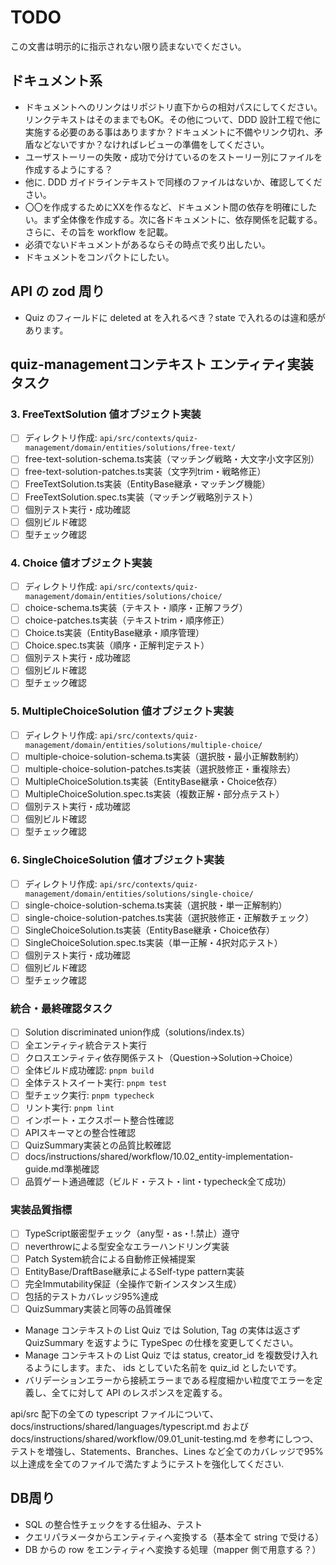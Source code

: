 # TODO

この文書は明示的に指示されない限り読まないでください。

## ドキュメント系

- ドキュメントへのリンクはリポジトリ直下からの相対パスにしてください。リンクテキストはそのままでもOK。その他について、DDD 設計工程で他に実施する必要のある事はありますか？ドキュメントに不備やリンク切れ、矛盾などないですか？なければレビューの準備をしてください。
- ユーザストーリーの失敗・成功で分けているのをストーリー別にファイルを作成するようにする？
- 他に. DDD ガイドラインテキストで同様のファイルはないか、確認してください。
- 〇〇を作成するためにXXを作るなど、ドキュメント間の依存を明確にしたい。まず全体像を作成する。次に各ドキュメントに、依存関係を記載する。さらに、その旨を workflow を記載。
- 必須でないドキュメントがあるならその時点で炙り出したい。
- ドキュメントをコンパクトにしたい。

## API の zod 周り

- Quiz のフィールドに deleted at を入れるべき？state で入れるのは違和感があります。

## quiz-managementコンテキスト エンティティ実装タスク

### 3. FreeTextSolution 値オブジェクト実装
- [ ] ディレクトリ作成: `api/src/contexts/quiz-management/domain/entities/solutions/free-text/`
- [ ] free-text-solution-schema.ts実装（マッチング戦略・大文字小文字区別）
- [ ] free-text-solution-patches.ts実装（文字列trim・戦略修正）
- [ ] FreeTextSolution.ts実装（EntityBase継承・マッチング機能）
- [ ] FreeTextSolution.spec.ts実装（マッチング戦略別テスト）
- [ ] 個別テスト実行・成功確認
- [ ] 個別ビルド確認
- [ ] 型チェック確認

### 4. Choice 値オブジェクト実装
- [ ] ディレクトリ作成: `api/src/contexts/quiz-management/domain/entities/solutions/choice/`
- [ ] choice-schema.ts実装（テキスト・順序・正解フラグ）
- [ ] choice-patches.ts実装（テキストtrim・順序修正）
- [ ] Choice.ts実装（EntityBase継承・順序管理）
- [ ] Choice.spec.ts実装（順序・正解判定テスト）
- [ ] 個別テスト実行・成功確認
- [ ] 個別ビルド確認
- [ ] 型チェック確認

### 5. MultipleChoiceSolution 値オブジェクト実装
- [ ] ディレクトリ作成: `api/src/contexts/quiz-management/domain/entities/solutions/multiple-choice/`
- [ ] multiple-choice-solution-schema.ts実装（選択肢・最小正解数制約）
- [ ] multiple-choice-solution-patches.ts実装（選択肢修正・重複除去）
- [ ] MultipleChoiceSolution.ts実装（EntityBase継承・Choice依存）
- [ ] MultipleChoiceSolution.spec.ts実装（複数正解・部分点テスト）
- [ ] 個別テスト実行・成功確認
- [ ] 個別ビルド確認
- [ ] 型チェック確認

### 6. SingleChoiceSolution 値オブジェクト実装
- [ ] ディレクトリ作成: `api/src/contexts/quiz-management/domain/entities/solutions/single-choice/`
- [ ] single-choice-solution-schema.ts実装（選択肢・単一正解制約）
- [ ] single-choice-solution-patches.ts実装（選択肢修正・正解数チェック）
- [ ] SingleChoiceSolution.ts実装（EntityBase継承・Choice依存）
- [ ] SingleChoiceSolution.spec.ts実装（単一正解・4択対応テスト）
- [ ] 個別テスト実行・成功確認
- [ ] 個別ビルド確認
- [ ] 型チェック確認

### 統合・最終確認タスク
- [ ] Solution discriminated union作成（solutions/index.ts）
- [ ] 全エンティティ統合テスト実行
- [ ] クロスエンティティ依存関係テスト（Question→Solution→Choice）
- [ ] 全体ビルド成功確認: `pnpm build`
- [ ] 全体テストスイート実行: `pnpm test`
- [ ] 型チェック実行: `pnpm typecheck`
- [ ] リント実行: `pnpm lint`
- [ ] インポート・エクスポート整合性確認
- [ ] APIスキーマとの整合性確認
- [ ] QuizSummary実装との品質比較確認
- [ ] docs/instructions/shared/workflow/10.02_entity-implementation-guide.md準拠確認
- [ ] 品質ゲート通過確認（ビルド・テスト・lint・typecheck全て成功）

### 実装品質指標
- [ ] TypeScript厳密型チェック（any型・as・!.禁止）遵守
- [ ] neverthrowによる型安全なエラーハンドリング実装
- [ ] Patch System統合による自動修正候補提案
- [ ] EntityBase/DraftBase継承によるSelf-type pattern実装
- [ ] 完全Immutability保証（全操作で新インスタンス生成）
- [ ] 包括的テストカバレッジ95%達成
- [ ] QuizSummary実装と同等の品質確保

- Manage コンテキストの List Quiz では Solution, Tag の実体は返さず QuizSummary を返すように TypeSpec の仕様を変更してください。
- Manage コンテキストの List Quiz では status, creator_id を複数受け入れるようにします。また、 ids としていた名前を quiz_id としたいです。
- バリデーションエラーから接続エラーまである程度細かい粒度でエラーを定義し、全てに対して API のレスポンスを定義する。

api/src 配下の全ての typescript ファイルについて、docs/instructions/shared/languages/typescript.md およびdocs/instructions/shared/workflow/09.01_unit-testing.md を参考にしつつ、テストを増強し、Statements、Branches、Lines など全てのカバレッジで95%以上達成を全てのファイルで満たすようにテストを強化してください.

## DB周り

- SQL の整合性チェックをする仕組み、テスト
- クエリパラメータからエンティティへ変換する（基本全て string で受ける）
- DB からの row をエンティティへ変換する処理（mapper 側で用意する？）

